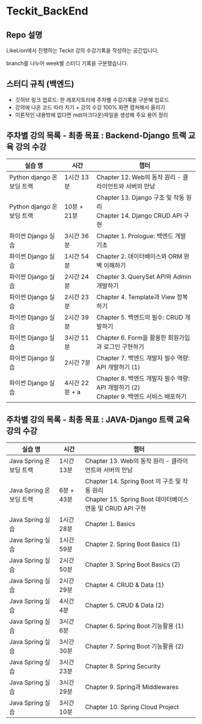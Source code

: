 # Teckit_BackEnd

## Repo 설명
LikeLion에서 진행하는 Teckit 강의 수강기록을 작성하는 공간입니다.

branch를 나누어 week별 스터디 기록을 구분했습니다.

## 스터디 규칙 (백엔드)
- 깃허브 링크 업로드: 한 레포지토리에 주차별 수강기록을 구분해 업로드
- 강의에 나온 코드 따라 치기 + 강의 수강 100% 화면 캡쳐해서 올리기
- 이론적인 내용밖에 없다면 md(마크다운)파일을 생성해 주요 용어 정리

## 주차별 강의 목록 - 최종 목표 : Backend-Django 트랙 교육 강의 수강

| 실습 명 | 시간 | 챕터 |
|---|---|---|
| Python django 온보딩 트랙 | 1시간 13분 | Chapter 12. Web의 동작 원리 - 클라이언트와 서버의 만남 |
| Python django 온보딩 트랙 | 10분 + 21분 | Chapter 13. Django 구조 및 작동 원리 <br>Chapter 14. Django CRUD API 구현 |
| 파이썬 Django 실습 | 3시간 36분 | Chapter 1. Prologue: 백엔드 개발 기초 |
| 파이썬 Django 실습 | 1시간 54분 | Chapter 2. 데이터베이스와 ORM 완벽 이해하기 |
| 파이썬 Django 실습 | 2시간 24분 | Chapter 3. QuerySet API와 Admin 개발하기 |
| 파이썬 Django 실습 | 2시간 23분 | Chapter 4. Template과 View 정복하기 |
| 파이썬 Django 실습 | 2시간 39분 | Chapter 5. 백엔드의 필수: CRUD 개발하기 |
| 파이썬 Django 실습 | 3시간 11분 | Chapter 6. Form을 활용한 회원가입과 로그인 구현하기 |
| 파이썬 Django 실습 | 2시간 7분 | Chapter 7. 백엔드 개발자 필수 역량: API 개발하기 (1) |
| 파이썬 Django 실습 | 4시간 22분 + a | Chapter 8. 백엔드 개발자 필수 역량: API 개발하기 (2) <br>Chapter 9. 백엔드 서비스 배포하기 |

## 주차별 강의 목록 - 최종 목표 : JAVA-Django 트랙 교육 강의 수강

| 실습 명 | 시간 | 챕터 |
|---|---|---|
| Java Spring 온보딩 트랙 | 1시간 13분 | Chapter 13. Web의 동작 원리 - 클라이언트와 서버의 만남 |
| Java Spring 온보딩 트랙 | 6분 + 43분 | Chapter 14. Spring Boot 의 구조 및 작동 원리 <br>Chapter 15. Spring Boot 데이터베이스 연동 및 CRUD API 구현 |
| Java Spring 실습 | 1시간 28분 | Chapter 1. Basics |
| Java Spring 실습 | 1시간 59분 | Chapter 2. Spring Boot Basics (1) |
| Java Spring 실습 | 2시간 50분 | Chapter 3. Spring Boot Basics (2) |
| Java Spring 실습 | 2시간 29분 | Chapter 4. CRUD & Data (1) |
| Java Spring 실습 | 4시간 4분 | Chapter 5. CRUD & Data (2) |
| Java Spring 실습 | 3시간 6분 | Chapter 6. Spring Boot 기능활용 (1) |
| Java Spring 실습 | 3시간 30분 | Chapter 7. Spring Boot 기능활용 (2) |
| Java Spring 실습 | 3시간 23분 | Chapter 8. Spring Security |
| Java Spring 실습 | 3시간 29분 | Chapter 9. Spring과 Middlewares |
| Java Spring 실습 | 3시간 10분 | Chapter 10. Spring Cloud Project |
